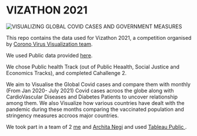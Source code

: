 # VIZATHON 2021

![VISUALIZING GLOBAL COVID CASES AND GOVERNMENT MEASURES](https://user-images.githubusercontent.com/65697330/127728641-99516d8e-1edd-4036-b83b-352c3ab9ef16.png)


This repo contains the data used for Vizathon 2021, a competition organised by [Corono Virus Visualization team](https://understandcovid.org/). 

We used Public data provided [here](https://github.com/owid/covid-19-data). 

We chose Public health Track (out of Public Heaalth, Social Justice and Economics Tracks), and completed Cahallenge 2.

We aim to Visualise the Global Covid cases and compare them with monthly (From Jan 2020- July 2021) Covid cases acroos the globe along with CardioVascular Diseases and Diabetes Patients to uncover relationship among them. We also Visualize how various countries have dealt with the pandemic during these months comparing the vaccinated population and stringency measures accroos major countries.

We took part in a team of 2 [me](https://github.com/RaghuMadhavTiwari) and [Archita Negi](https://github.com/ArchitaN10) and used [Tableau Public ](https://public.tableau.com/en-us/s/).
